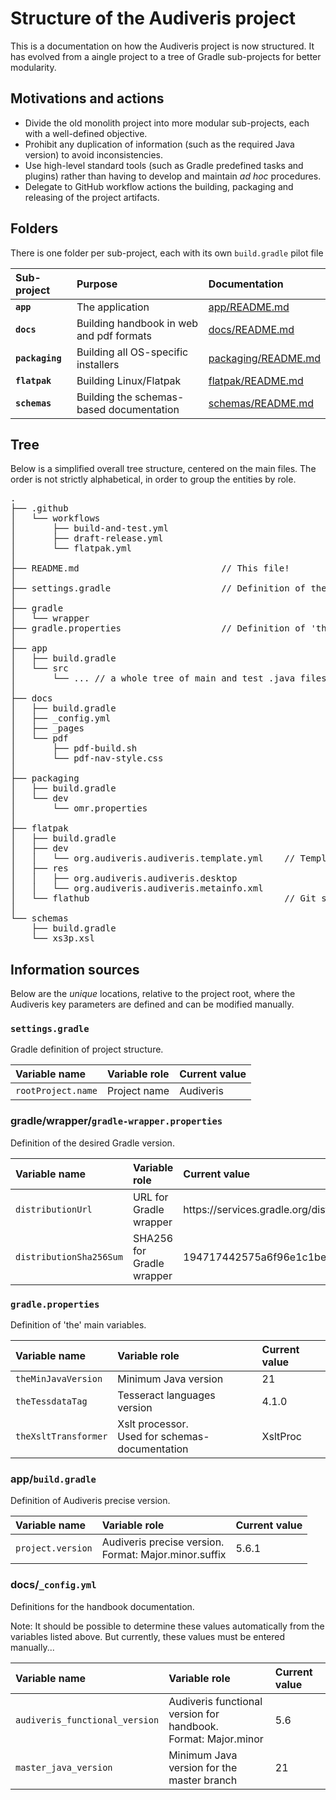 # Structure of the Audiveris project

This is a documentation on how the Audiveris project is now structured.
It has evolved from a aingle project to a tree of Gradle sub-projects for better modularity.

## Motivations and actions

- Divide the old monolith project into more modular sub-projects, each with a well-defined objective.
- Prohibit any duplication of information (such as the required Java version) to avoid inconsistencies.
- Use high-level standard tools (such as Gradle predefined tasks and plugins)
rather than having to develop and maintain *ad hoc* procedures.
- Delegate to GitHub workflow actions the building, packaging and releasing of the project artifacts.

## Folders

There is one folder per sub-project, each with its own `build.gradle` pilot file

| Sub-project     | Purpose       | Documentation |
| :---            | :---          | :---          | 
| **`app`**       | The application | [app/README.md](./app/README.md) |
| **`docs`**      | Building handbook in web and pdf formats | [docs/README.md](./docs/README.md) |
| **`packaging`** | Building all OS-specific installers | [packaging/README.md](./packaging/README.md) |
| **`flatpak`**   | Building Linux/Flatpak | [flatpak/README.md](./flatpak/README.md) |
| **`schemas`**   | Building the schemas-based documentation  | [schemas/README.md](./schemas/README.md) |

## Tree

Below is a simplified overall tree structure, centered on the main files.
The order is not strictly alphabetical, in order to group the entities by role.

<pre>
.
├── .github
│   └── workflows
│       ├── build-and-test.yml
│       ├── draft-release.yml
│       └── flatpak.yml
│
├── README.md                           // This file!
│
├── settings.gradle                     // Definition of the project structure
│
├── gradle
│   └── wrapper
├── gradle.properties                   // Definition of 'the' main variables
│
├── app
│   ├── build.gradle
│   └── src
│       └── ... // a whole tree of main and test .java files
│
├── docs
│   ├── build.gradle
│   ├── _config.yml
│   ├── _pages
│   └── pdf
│       ├── pdf-build.sh
│       └── pdf-nav-style.css
│
├── packaging
│   ├── build.gradle
│   └── dev
│       └── omr.properties
│
├── flatpak
│   ├── build.gradle
│   ├── dev
│   │   └── org.audiveris.audiveris.template.yml    // Template for flatpak-builder manifest
│   ├── res
│   │   ├── org.audiveris.audiveris.desktop
│   │   └── org.audiveris.audiveris.metainfo.xml
│   └── flathub                                     // Git submodule
│
└── schemas
    ├── build.gradle
    └── xs3p.xsl
</pre>

## Information sources

Below are the *unique* locations, relative to the project root, where the Audiveris key parameters are defined
and can be modified manually.

### `settings.gradle`

Gradle definition of project structure.

| Variable name | Variable role | Current value |
| :---          | :---          | :---          | 
| `rootProject.name` | Project name | Audiveris |


### gradle/wrapper/`gradle-wrapper.properties`

Definition of the desired Gradle version.

| Variable name | Variable role | Current value |
| :---          | :---          | :---          | 
| `distributionUrl` | URL for Gradle wrapper | https\://services.gradle.org/distributions/gradle-8.7-all.zip |
| `distributionSha256Sum`| SHA256 for Gradle wrapper | 194717442575a6f96e1c1befa2c30e9a4fc90f701d7aee33eb879b79e7ff05c0 |

### `gradle.properties`

Definition of 'the' main variables.

| Variable name | Variable role | Current value |
| :---          | :---          | :---          | 
| `theMinJavaVersion` | Minimum Java version  | 21 |
| `theTessdataTag`| Tesseract languages version | 4.1.0 |
| `theXsltTransformer` | Xslt processor. <br>Used for schemas-documentation | XsltProc |

### app/`build.gradle`

Definition of Audiveris precise version.

| Variable name | Variable role | Current value |
| :---          | :---          | :---          | 
| `project.version` | Audiveris precise version. <br> Format: Major.minor.suffix | 5.6.1 |

### docs/`_config.yml`

Definitions for the handbook documentation.

Note: It should be possible to determine these values ​​automatically from the variables listed above.
But currently, these values must be entered manually...

| Variable name | Variable role | Current value |
| :---          | :---          | :---          | 
| `audiveris_functional_version` | Audiveris functional version for handbook.<br>Format: Major.minor | 5.6 |
| `master_java_version` | Minimum Java version for the master branch | 21 |
